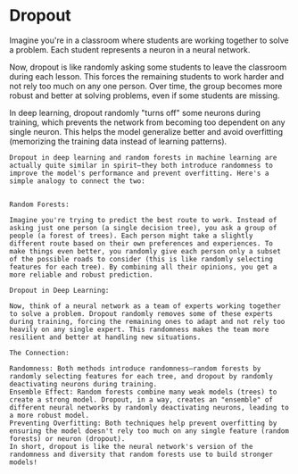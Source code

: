 # Dropout
Imagine you're in a classroom where students are working together to solve a problem. Each student represents a neuron in a neural network.

Now, dropout is like randomly asking some students to leave the classroom during each lesson. This forces the remaining students to work harder and not rely too much on any one person. Over time, the group becomes more robust and better at solving problems, even if some students are missing.

In deep learning, dropout randomly "turns off" some neurons during training, which prevents the network from becoming too dependent on any single neuron. This helps the model generalize better and avoid overfitting (memorizing the training data instead of learning patterns).


```
Dropout in deep learning and random forests in machine learning are actually quite similar in spirit—they both introduce randomness to improve the model's performance and prevent overfitting. Here's a simple analogy to connect the two:


Random Forests:

Imagine you're trying to predict the best route to work. Instead of asking just one person (a single decision tree), you ask a group of people (a forest of trees). Each person might take a slightly different route based on their own preferences and experiences. To make things even better, you randomly give each person only a subset of the possible roads to consider (this is like randomly selecting features for each tree). By combining all their opinions, you get a more reliable and robust prediction.

Dropout in Deep Learning:

Now, think of a neural network as a team of experts working together to solve a problem. Dropout randomly removes some of these experts during training, forcing the remaining ones to adapt and not rely too heavily on any single expert. This randomness makes the team more resilient and better at handling new situations.

The Connection:

Randomness: Both methods introduce randomness—random forests by randomly selecting features for each tree, and dropout by randomly deactivating neurons during training.
Ensemble Effect: Random forests combine many weak models (trees) to create a strong model. Dropout, in a way, creates an "ensemble" of different neural networks by randomly deactivating neurons, leading to a more robust model.
Preventing Overfitting: Both techniques help prevent overfitting by ensuring the model doesn't rely too much on any single feature (random forests) or neuron (dropout).
In short, dropout is like the neural network's version of the randomness and diversity that random forests use to build stronger models!

```
